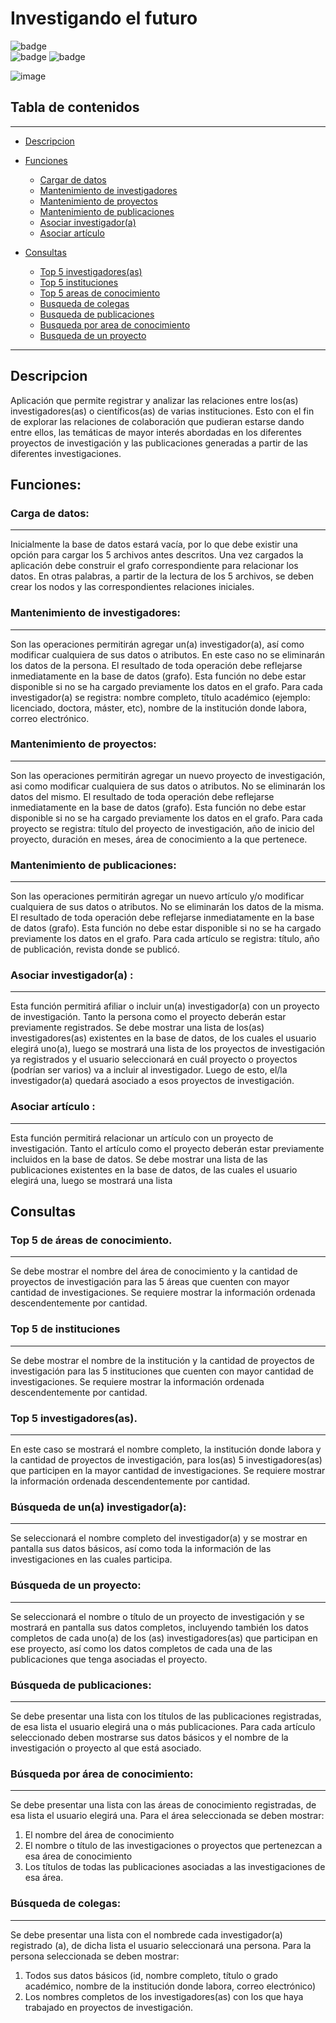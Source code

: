 # Investigando el futuro
![badge](https://img.shields.io/badge/Neo4j-018bff?style=for-the-badge&logo=neo4j&logoColor=white)	
![badge](https://img.shields.io/badge/Python-FFD43B?style=for-the-badge&logo=python&logoColor=blue)
![badge](https://img.shields.io/badge/Streamlit-FF4B4B?style=for-the-badge&logo=Streamlit&logoColor=white)



![image](https://img.freepik.com/vector-gratis/hombre-negocios-lupa_1133-347.jpg?size=626&ext=jpg)


## Tabla de contenidos
---
- [Descripcion](#descripcion)
- [Funciones](#Funciones)
    - [Cargar de datos](#carga-de-datos)
    - [Mantenimiento de investigadores](#mantenimiento-de-investigadores)
    - [Mantenimiento de proyectos](#mantenimiento-de-proyectos)
    - [Mantenimiento de publicaciones](#mantenimiento-de-publicaciones)
    - [Asociar investigador(a)](#asociar-investigadora)
    - [Asociar artículo](#asociar-artículo)
    
    
- [Consultas](#consultas)
    - [Top 5 investigadores(as)](#top-5-investigadoresas)
    - [Top 5 instituciones](#top-5-de-institucionesg)
    - [Top 5 areas de conocimiento](#top-5-de-áreas-de-conocimiento)
    - [Busqueda de colegas](#búsqueda-de-colegas)
    - [Busqueda de publicaciones](#búsqueda-de-publicaciones)
    - [Busqueda por area de conocimiento](#búsqueda-por-área-de-conocimiento)
    - [Busqueda de un proyecto](#búsqueda-de-un-proyecto)


---
  



## Descripcion
Aplicación que permite registrar y  analizar las relaciones
entre los(as) investigadores(as) o científicos(as) de varias instituciones.
Esto con el fin de explorar las relaciones de colaboración que pudieran estarse
dando entre ellos, las temáticas de mayor interés abordadas en los diferentes
proyectos de investigación y las publicaciones generadas a partir de las
diferentes investigaciones. 

## Funciones: 

### Carga de datos: 
----------------------------------------------------------------
Inicialmente la base de datos estará vacía, por lo que
debe existir una opción para cargar los 5 archivos antes descritos. Una
vez cargados la aplicación debe construir el grafo correspondiente para
relacionar los datos. En otras palabras, a partir de la lectura de los 5
archivos, se deben crear los nodos y las correspondientes relaciones
iniciales.
### Mantenimiento de investigadores: 
-----
Son las operaciones permitirán
agregar un(a) investigador(a), así como modificar cualquiera de sus
datos o atributos. En este caso no se eliminarán los datos de la persona.
El resultado de toda operación debe reflejarse inmediatamente en la
base de datos (grafo). Esta función no debe estar disponible si no se ha
cargado previamente los datos en el grafo. Para cada investigador(a) se registra: nombre completo, título académico (ejemplo: licenciado,
doctora, máster, etc), nombre de la institución donde labora, correo
electrónico.
### Mantenimiento de proyectos: 
----------------------------------------------------------------
Son las operaciones permitirán agregar
un nuevo proyecto de investigación, asi como modificar cualquiera de
sus datos o atributos. No se eliminarán los datos del mismo.
El resultado de toda operación debe reflejarse inmediatamente en la
base de datos (grafo). Esta función no debe estar disponible si no se ha
cargado previamente los datos en el grafo.
Para cada proyecto se registra: título del proyecto de investigación, año
de inicio del proyecto, duración en meses, área de conocimiento a la que
pertenece.

### Mantenimiento de publicaciones: 
----------------------------------------------------------------
Son las operaciones permitirán
agregar un nuevo artículo y/o modificar cualquiera de sus datos o
atributos. No se eliminarán los datos de la misma.
El resultado de toda operación debe reflejarse inmediatamente en la
base de datos (grafo). Esta función no debe estar disponible si no se ha
cargado previamente los datos en el grafo. Para cada artículo se
registra: título, año de publicación, revista donde se publicó.

### Asociar investigador(a) : 
----------------------------------------------------------------
Esta función permitirá afiliar o incluir un(a)
investigador(a) con un proyecto de investigación. Tanto la persona como
el proyecto deberán estar previamente registrados.
Se debe mostrar una lista de los(as) investigadores(as) existentes en la
base de datos, de los cuales el usuario elegirá uno(a), luego se mostrará
una lista de los proyectos de investigación ya registrados y el usuario
seleccionará en cuál proyecto o proyectos (podrían ser varios) va a
incluir al investigador. Luego de esto, el/la investigador(a) quedará
asociado a esos proyectos de investigación.

### Asociar artículo : 
----------------------------------------------------------------
Esta función permitirá relacionar un artículo con un
proyecto de investigación. Tanto el artículo como el proyecto deberán
estar previamente incluidos en la base de datos.
Se debe mostrar una lista de las publicaciones existentes en la base de
datos, de las cuales el usuario elegirá una, luego se mostrará una lista 


## Consultas

### Top 5 de áreas de conocimiento. 
---
Se debe mostrar el nombre del
área de conocimiento y la cantidad de proyectos de investigación
para las 5 áreas que cuenten con mayor cantidad de
investigaciones. Se requiere mostrar la información ordenada
descendentemente por cantidad.

### Top 5 de instituciones
---
Se debe mostrar el nombre de la
institución y la cantidad de proyectos de investigación para las 5
instituciones que cuenten con mayor cantidad de investigaciones.
Se requiere mostrar la información ordenada descendentemente
por cantidad.

### Top 5 investigadores(as).
--- 
En este caso se mostrará el nombre
completo, la institución donde labora y la cantidad de proyectos
de investigación, para los(as) 5 investigadores(as) que participen
en la mayor cantidad de investigaciones. Se requiere mostrar la
información ordenada descendentemente por cantidad.

### Búsqueda de un(a) investigador(a): 
----
Se seleccionará el nombre
completo del investigador(a) y se mostrar en pantalla sus datos
básicos, así como toda la información de las investigaciones en las
cuales participa.


### Búsqueda de un proyecto: 
----
Se seleccionará el nombre o título de
un proyecto de investigación y se mostrará en pantalla sus datos
completos, incluyendo también los datos completos de cada
uno(a) de los (as) investigadores(as) que participan en ese
proyecto, así como los datos completos de cada una de las
publicaciones que tenga asociadas el proyecto.

### Búsqueda de publicaciones: 
----
Se debe presentar una lista con los
títulos de las publicaciones registradas, de esa lista el usuario
elegirá una o más publicaciones. Para cada artículo seleccionado
deben mostrarse sus datos básicos y el nombre de la
investigación o proyecto al que está asociado.


### Búsqueda por área de conocimiento: 
----
Se debe presentar una lista
con las áreas de conocimiento registradas, de esa lista el usuario
elegirá una. Para el área seleccionada se deben mostrar:

1. El nombre del área de conocimiento
2. El nombre o título de las investigaciones o proyectos que
pertenezcan a esa área de conocimiento
3. Los títulos de todas las publicaciones asociadas a las
investigaciones de esa área.

### Búsqueda de colegas: 
---
 Se debe presentar una lista con el nombrede cada investigador(a) registrado (a), de dicha lista el usuario seleccionará una persona. Para la persona seleccionada se deben mostrar:
1. Todos sus datos básicos (id, nombre completo, título o grado
académico, nombre de la institución donde labora, correo
electrónico)
2. Los nombres completos de los investigadores(as) con los que
haya trabajado en proyectos de investigación.